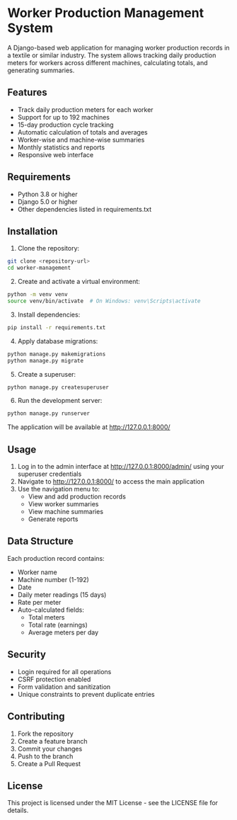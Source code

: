 # Worker Production Management System

A Django-based web application for managing worker production records in a textile or similar industry. The system allows tracking daily production meters for workers across different machines, calculating totals, and generating summaries.

## Features

- Track daily production meters for each worker
- Support for up to 192 machines
- 15-day production cycle tracking
- Automatic calculation of totals and averages
- Worker-wise and machine-wise summaries
- Monthly statistics and reports
- Responsive web interface

## Requirements

- Python 3.8 or higher
- Django 5.0 or higher
- Other dependencies listed in requirements.txt

## Installation

1. Clone the repository:
```bash
git clone <repository-url>
cd worker-management
```

2. Create and activate a virtual environment:
```bash
python -m venv venv
source venv/bin/activate  # On Windows: venv\Scripts\activate
```

3. Install dependencies:
```bash
pip install -r requirements.txt
```

4. Apply database migrations:
```bash
python manage.py makemigrations
python manage.py migrate
```

5. Create a superuser:
```bash
python manage.py createsuperuser
```

6. Run the development server:
```bash
python manage.py runserver
```

The application will be available at http://127.0.0.1:8000/

## Usage

1. Log in to the admin interface at http://127.0.0.1:8000/admin/ using your superuser credentials
2. Navigate to http://127.0.0.1:8000/ to access the main application
3. Use the navigation menu to:
   - View and add production records
   - View worker summaries
   - View machine summaries
   - Generate reports

## Data Structure

Each production record contains:
- Worker name
- Machine number (1-192)
- Date
- Daily meter readings (15 days)
- Rate per meter
- Auto-calculated fields:
  - Total meters
  - Total rate (earnings)
  - Average meters per day

## Security

- Login required for all operations
- CSRF protection enabled
- Form validation and sanitization
- Unique constraints to prevent duplicate entries

## Contributing

1. Fork the repository
2. Create a feature branch
3. Commit your changes
4. Push to the branch
5. Create a Pull Request

## License

This project is licensed under the MIT License - see the LICENSE file for details. 